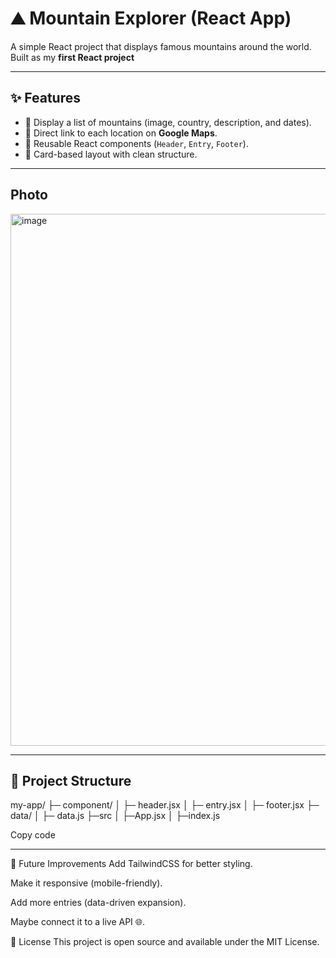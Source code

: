 # ⛰️ Mountain Explorer (React App)

A simple React project that displays famous mountains around the world.  
Built as my **first React project** 

---

## ✨ Features
- 📍 Display a list of mountains (image, country, description, and dates).  
- 🔗 Direct link to each location on **Google Maps**.  
- 🧩 Reusable React components (`Header`, `Entry`, `Footer`).  
- 🎨 Card-based layout with clean structure.  

---

## Photo

<img width="1892" height="851" alt="image" src="https://github.com/user-attachments/assets/4fedf1c0-f2a7-4d8b-82fa-f387ed715a54" />

---

## 📂 Project Structure
my-app/
├─ component/
│ ├─ header.jsx
│ ├─ entry.jsx
│ ├─ footer.jsx
├─ data/
│ ├─ data.js
├─src
│ ├─App.jsx
│ ├─index.js

Copy code

---

🔮 Future Improvements
Add TailwindCSS for better styling.

Make it responsive (mobile-friendly).

Add more entries (data-driven expansion).

Maybe connect it to a live API 🌐.

📜 License
This project is open source and available under the MIT License.
